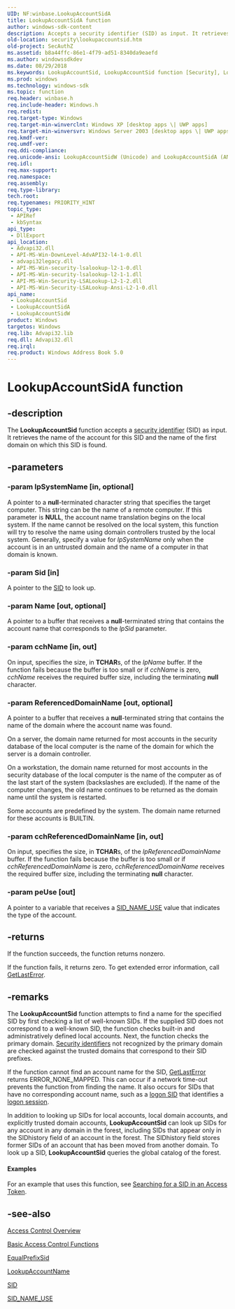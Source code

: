 ```yaml
---
UID: NF:winbase.LookupAccountSidA
title: LookupAccountSidA function
author: windows-sdk-content
description: Accepts a security identifier (SID) as input. It retrieves the name of the account for this SID and the name of the first domain on which this SID is found.
old-location: security\lookupaccountsid.htm
old-project: SecAuthZ
ms.assetid: b8a44ffc-86e1-4f79-ad51-8340da9eaefd
ms.author: windowssdkdev
ms.date: 08/29/2018
ms.keywords: LookupAccountSid, LookupAccountSid function [Security], LookupAccountSidA, LookupAccountSidW, _win32_lookupaccountsid, security.lookupaccountsid, winbase/LookupAccountSid, winbase/LookupAccountSidA, winbase/LookupAccountSidW
ms.prod: windows
ms.technology: windows-sdk
ms.topic: function
req.header: winbase.h
req.include-header: Windows.h
req.redist: 
req.target-type: Windows
req.target-min-winverclnt: Windows XP [desktop apps \| UWP apps]
req.target-min-winversvr: Windows Server 2003 [desktop apps \| UWP apps]
req.kmdf-ver: 
req.umdf-ver: 
req.ddi-compliance: 
req.unicode-ansi: LookupAccountSidW (Unicode) and LookupAccountSidA (ANSI)
req.idl: 
req.max-support: 
req.namespace: 
req.assembly: 
req.type-library: 
tech.root: 
req.typenames: PRIORITY_HINT
topic_type:
 - APIRef
 - kbSyntax
api_type:
 - DllExport
api_location:
 - Advapi32.dll
 - API-MS-Win-DownLevel-AdvAPI32-l4-1-0.dll
 - advapi32legacy.dll
 - API-MS-Win-security-lsalookup-l2-1-0.dll
 - API-MS-Win-security-lsalookup-l2-1-1.dll
 - API-MS-Win-Security-LSALookup-L2-1-2.dll
 - API-MS-Win-Security-LSALookup-Ansi-L2-1-0.dll
api_name:
 - LookupAccountSid
 - LookupAccountSidA
 - LookupAccountSidW
product: Windows
targetos: Windows
req.lib: Advapi32.lib
req.dll: Advapi32.dll
req.irql: 
req.product: Windows Address Book 5.0
---
```


# LookupAccountSidA function


## -description


The <b>LookupAccountSid</b> function accepts a <a href="https://msdn.microsoft.com/3e9d7672-2314-45c8-8178-5a0afcfd0c50">security identifier</a> (SID) as input. It retrieves the name of the account for this SID and the name of the first domain on which this SID is found.


## -parameters




### -param lpSystemName [in, optional]

A pointer to a <b>null</b>-terminated character string that specifies the target computer. This string can be the name of a remote computer. If this parameter is <b>NULL</b>, the account name translation begins on the local system. If the name cannot be resolved on the local system, this function will try to resolve the name using domain controllers trusted by the local system. Generally, specify a value for  <i>lpSystemName</i> only when the  account is in an untrusted domain and the   name of a computer in that domain is known.


### -param Sid [in]

A pointer to the 
<a href="https://msdn.microsoft.com/328fba4e-e590-4174-9274-52dad58cb91f">SID</a> to look up.


### -param Name [out, optional]

A pointer to a buffer that receives a <b>null</b>-terminated string that contains the account name that corresponds to the <i>lpSid</i> parameter.


### -param cchName [in, out]

On input, specifies the size, in <b>TCHAR</b>s, of the <i>lpName</i> buffer. If the function fails because the buffer is too small or if <i>cchName</i> is zero, <i>cchName</i> receives the required buffer size, including the terminating <b>null</b> character.


### -param ReferencedDomainName [out, optional]

A pointer to a buffer that receives a <b>null</b>-terminated string that contains the name of the domain where the account name was found.

On a server, the domain name returned for most accounts in the security database of the local computer is the name of the domain for which the server is a domain controller.
						

On a workstation, the domain name returned for most accounts in the security database of the local computer is the name of the computer as of the last start of the system (backslashes are excluded). If the name of the computer changes, the old name continues to be returned as the domain name until the system is restarted.

Some accounts are predefined by the system. The domain name returned for these accounts is BUILTIN.


### -param cchReferencedDomainName [in, out]

On input, specifies the size, in <b>TCHAR</b>s, of the <i>lpReferencedDomainName</i> buffer. If the function fails because the buffer is too small or if <i>cchReferencedDomainName</i> is zero, <i>cchReferencedDomainName</i> receives the required buffer size, including the terminating <b>null</b> character.


### -param peUse [out]

A pointer to a variable that receives a 
<a href="https://msdn.microsoft.com/4e6af6bd-056b-4f5a-b223-57a673c3fcfa">SID_NAME_USE</a> value that indicates the type of the account.


## -returns



If the function succeeds, the function returns nonzero.

If the function fails, it returns zero. To get extended error information, call 
<a href="https://msdn.microsoft.com/d852e148-985c-416f-a5a7-27b6914b45d4">GetLastError</a>.




## -remarks



The <b>LookupAccountSid</b> function attempts to find a name for the specified SID by first checking a list of well-known SIDs. If the supplied SID does not correspond to a well-known SID, the function checks built-in and administratively defined local accounts. Next, the function checks the primary domain. <a href="https://msdn.microsoft.com/3e9d7672-2314-45c8-8178-5a0afcfd0c50">Security identifiers</a> not recognized by the primary domain are checked against the trusted domains that correspond to their SID prefixes.

If the function cannot find an account name for the SID, <a href="https://msdn.microsoft.com/d852e148-985c-416f-a5a7-27b6914b45d4">GetLastError</a> returns ERROR_NONE_MAPPED. This can occur if a network time-out prevents the function from finding the name. It also occurs for SIDs that have no corresponding account name, such as a <a href="https://msdn.microsoft.com/65dd9a04-fc7c-4179-95ff-dac7dad4668f">logon SID</a> that identifies a <a href="https://msdn.microsoft.com/65dd9a04-fc7c-4179-95ff-dac7dad4668f">logon session</a>.

In addition to looking up SIDs for local accounts, local domain accounts, and explicitly trusted domain accounts, <b>LookupAccountSid</b> can look up SIDs for any account in any domain in the forest, including SIDs that appear only in the SIDhistory field of an account in the forest. The SIDhistory field stores former SIDs of an account that has been moved from another domain. To look up a SID, <b>LookupAccountSid</b> queries the global catalog of the forest. 


#### Examples

For an example that uses this function, see <a href="https://msdn.microsoft.com/f895dfef-75ad-419c-95d0-6480bdf9c769">Searching for a SID in an Access Token</a>.

<div class="code"></div>



## -see-also




<a href="https://msdn.microsoft.com/d9ce4ec5-5c09-4b33-93a1-39638a925986">Access Control Overview</a>



<a href="authorization_functions.htm">Basic Access Control Functions</a>



<a href="https://msdn.microsoft.com/ef41de63-4ab5-40c6-8b16-b960e1308b5b">EqualPrefixSid</a>



<a href="https://msdn.microsoft.com/72855539-469a-4289-99cc-eae2ed89901f">LookupAccountName</a>



<a href="https://msdn.microsoft.com/328fba4e-e590-4174-9274-52dad58cb91f">SID</a>



<a href="https://msdn.microsoft.com/4e6af6bd-056b-4f5a-b223-57a673c3fcfa">SID_NAME_USE</a>
 

 

